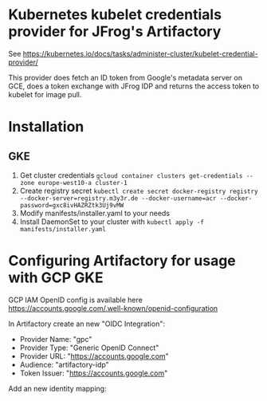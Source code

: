 # Kubernetes kubelet credentials provider for JFrog's Artifactory

See https://kubernetes.io/docs/tasks/administer-cluster/kubelet-credential-provider/

This provider does fetch an ID token from Google's metadata server on GCE, does a token exchange with JFrog IDP and returns the access token to kubelet for image pull.

# Installation
## GKE

1. Get cluster credentials `gcloud container clusters get-credentials --zone europe-west10-a cluster-1`
2. Create registry secret `kubectl create secret docker-registry registry --docker-server=registry.m3y3r.de --docker-username=acr --docker-password=gxc8ivHAZRZtk3Uj9vMW`
3. Modify manifests/installer.yaml to your needs
4. Install DaemonSet to your cluster with `kubectl apply -f manifests/installer.yaml`

# Configuring Artifactory for usage with GCP GKE

GCP IAM OpenID config is available here https://accounts.google.com/.well-known/openid-configuration

In Artifactory create an new "OIDC Integration":
- Provider Name: "gpc"
- Provider Type: "Generic OpenID Connect"
- Provider URL:  "https://accounts.google.com"
- Audience:      "artifactory-idp"
- Token Issuer:  "https://accounts.google.com"

Add an new identity mapping:

